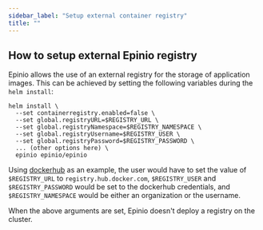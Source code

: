 ```yaml
---
sidebar_label: "Setup external container registry"
title: ""
---
```


## How to setup external Epinio registry

Epinio allows the use of an external registry for the storage of application images.  This can be achieved by setting the following variables during the `helm install`:

```
helm install \
  --set containerregistry.enabled=false \
  --set global.registryURL=$REGISTRY_URL \
  --set global.registryNamespace=$REGISTRY_NAMESPACE \
  --set global.registryUsername=$REGISTRY_USER \
  --set global.registryPassword=$REGISTRY_PASSWORD \
  ... (other options here) \
  epinio epinio/epinio
```

Using [dockerhub](https://hub.docker.com/) as an example, the user would have to set the value of `$REGISTRY_URL` to `registry.hub.docker.com`, `$REGISTRY_USER` and `$REGISTRY_PASSWORD` would be set to the dockerhub credentials, and `$REGISTRY_NAMESPACE` would be either an organization or the username.

When the above arguments are set, Epinio doesn't deploy a registry on the cluster.
